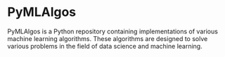 # PyMLAlgos
PyMLAlgos is a Python repository containing implementations of various machine learning algorithms. These algorithms are designed to solve various problems in the field of data science and machine learning.

